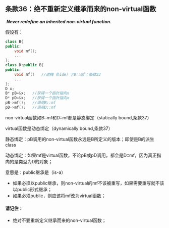 ## 条款36：绝不重新定义继承而来的non-virtual函数

​	***Never redefine an inherited non-virtual function.***

假设有：

```c++
class B{
public:
	void mf();
	...
};
class D:public B{
public:
	void mf()	//遮掩（hide）了B::mf；条款33
	...
};
D x;
B* pB=&x;	//获得一个指针指向x
D* pD=&x;	//获得一个指针指向x
pB->mf();	//调用B::mf
pD->mf();	//调用D::mf
```

non-virtual函数如B::mf和D::mf都是静态绑定（statically bound,条款37）

virtual函数是动态绑定（dynamically bound,条款37）

静态绑定：pB调用的non-virtual函数永远是B所定义的版本；即使是B的派生class

动态绑定：如果mf是virtual函数，不论pB或pD调用，都会是D::mf，因为真正指向的是类型为D的对象；

意思是：public继承是（is-a）

+ 如果必须以public继承，则non-virtual的mf不该被重写，如果需要重写就不该以public形式继承；
+ 如果必须public，则应该将mf改为virtual函数；

#### 请记住：

- 绝对不要重新定义继承而来的non-virtual函数；